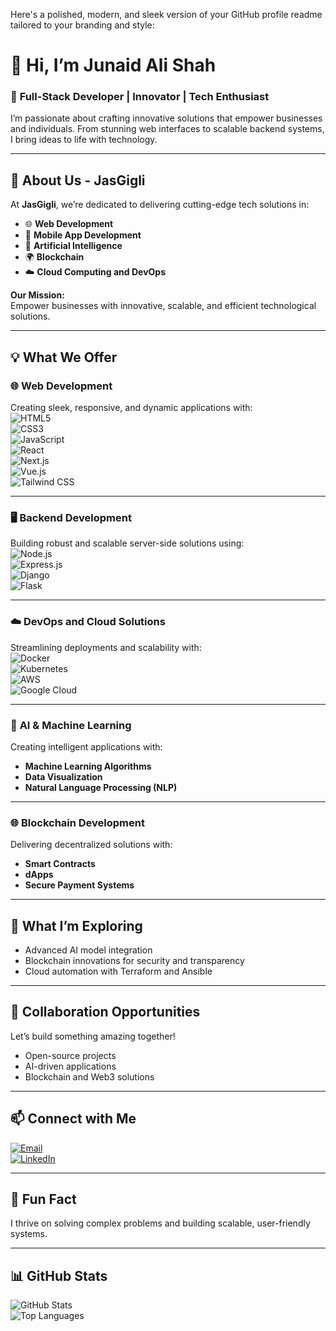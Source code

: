 Here's a polished, modern, and sleek version of your GitHub profile readme tailored to your branding and style:
# 👋 Hi, I’m **Junaid Ali Shah**  
### 🚀 **Full-Stack Developer | Innovator | Tech Enthusiast**  

I’m passionate about crafting innovative solutions that empower businesses and individuals. From stunning web interfaces to scalable backend systems, I bring ideas to life with technology.

---

## 🏢 **About Us - JasGigli**  
At **JasGigli**, we’re dedicated to delivering cutting-edge tech solutions in:  
- 🌐 **Web Development**  
- 📱 **Mobile App Development**  
- 🧠 **Artificial Intelligence**  
- 🌍 **Blockchain**  
- ☁️ **Cloud Computing and DevOps**  

**Our Mission:**  
Empower businesses with innovative, scalable, and efficient technological solutions.  

---

## 💡 **What We Offer**  

### 🌐 **Web Development**  
Creating sleek, responsive, and dynamic applications with:  
![HTML5](https://img.shields.io/badge/-HTML5-E34F26?logo=html5&logoColor=white)  
![CSS3](https://img.shields.io/badge/-CSS3-1572B6?logo=css3&logoColor=white)  
![JavaScript](https://img.shields.io/badge/-JavaScript-F7DF1E?logo=javascript&logoColor=black)  
![React](https://img.shields.io/badge/-React-61DAFB?logo=react&logoColor=black)  
![Next.js](https://img.shields.io/badge/-Next.js-000000?logo=next.js&logoColor=white)  
![Vue.js](https://img.shields.io/badge/-Vue.js-4FC08D?logo=vue.js&logoColor=white)  
![Tailwind CSS](https://img.shields.io/badge/-Tailwind%20CSS-38B2AC?logo=tailwind-css&logoColor=white)  

---

### 🖥️ **Backend Development**  
Building robust and scalable server-side solutions using:  
![Node.js](https://img.shields.io/badge/-Node.js-339933?logo=node.js&logoColor=white)  
![Express.js](https://img.shields.io/badge/-Express.js-000000?logo=express&logoColor=white)  
![Django](https://img.shields.io/badge/-Django-092E20?logo=django&logoColor=white)  
![Flask](https://img.shields.io/badge/-Flask-000000?logo=flask&logoColor=white)  

---

### ☁️ **DevOps and Cloud Solutions**  
Streamlining deployments and scalability with:  
![Docker](https://img.shields.io/badge/-Docker-2496ED?logo=docker&logoColor=white)  
![Kubernetes](https://img.shields.io/badge/-Kubernetes-326CE5?logo=kubernetes&logoColor=white)  
![AWS](https://img.shields.io/badge/-AWS-232F3E?logo=amazon-aws&logoColor=white)  
![Google Cloud](https://img.shields.io/badge/-Google%20Cloud-4285F4?logo=google-cloud&logoColor=white)  

---

### 🧠 **AI & Machine Learning**  
Creating intelligent applications with:  
- **Machine Learning Algorithms**  
- **Data Visualization**  
- **Natural Language Processing (NLP)**  

---

### 🌐 **Blockchain Development**  
Delivering decentralized solutions with:  
- **Smart Contracts**  
- **dApps**  
- **Secure Payment Systems**  

---

## 🌱 **What I’m Exploring**  
- Advanced AI model integration  
- Blockchain innovations for security and transparency  
- Cloud automation with Terraform and Ansible  

---

## 💼 **Collaboration Opportunities**  
Let’s build something amazing together!  
- Open-source projects  
- AI-driven applications  
- Blockchain and Web3 solutions  

---

## 📫 **Connect with Me**  
[![Email](https://img.shields.io/badge/Email-D14836?style=flat&logo=gmail&logoColor=white)](mailto:overview.jjj@gmail.com)  
[![LinkedIn](https://img.shields.io/badge/LinkedIn-0A66C2?style=flat&logo=linkedin&logoColor=white)](https://www.linkedin.com/in/jas-giigli-5a6041274/)  

---

## 🌟 **Fun Fact**  
I thrive on solving complex problems and building scalable, user-friendly systems.  

---

## 📊 **GitHub Stats**  
![GitHub Stats](https://github-readme-stats.vercel.app/api?username=jasgigli&show_icons=true&theme=radical)  
![Top Languages](https://github-readme-stats.vercel.app/api/top-langs/?username=jasgigli&layout=compact&theme=radical)  

